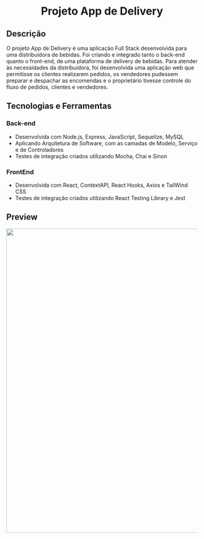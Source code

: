 <h1 align="center">Projeto App de Delivery</h1>

## Descrição
O projeto App de Delivery é uma aplicação Full Stack desenvolvida para uma distribuidora de bebidas. Foi criando e integrado tanto o back-end quanto o front-end, de uma plataforma de delivery de bebidas. Para atender às necessidades da distribuidora, foi desenvolvida uma aplicação web que permitisse os clientes realizarem pedidos, os vendedores pudessem preparar e despachar as encomendas e o proprietário tivesse controle do fluxo de pedidos, clientes e vendedores.

## Tecnologias e Ferramentas

### Back-end

* Desenvolvida com Node.js, Express, JavaScript, Sequelize, MySQL
* Aplicando Arquitetura de Software, com as camadas de Modelo, Serviço e de Controladores
* Testes de integração criados utilizando Mocha, Chai e Sinon

### FrontEnd

* Desenvolvida com React, ContextAPI, React Hooks, Axios e TailWind CSS
* Testes de integração criados utilizando React Testing Library e Jest 

## Preview 

<center><img src="./gif-tela.gif" width="800" >